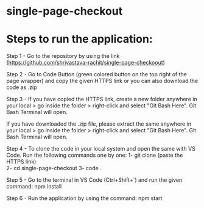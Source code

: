 # single-page-checkout

# Steps to run the application:

Step 1 - Go to the repository by using the link (https://github.com/shrivastava-rachit/single-page-checkoout)

Step 2 - Go to Code Button (green colored button on the top right of the page wrapper) and copy the given HTTPS link or you can also download the code as .zip 

Step 3 - 
If you have copied the HTTPS link, create a new folder anywhere in your local > go inside the folder > right-click and select "Git Bash Here".
Git Bash Terminal will open.

If you have downloaded the .zip file, please extract the same anywhere in your local > go inside the folder > right-click and select "Git Bash Here".
Git Bash Terminal will open.


Step 4 - 
To clone the code in your local system and open the same with VS Code.
Run the following commands one by one: 
1- git clone (paste the HTTPS link)   
2- cd single-page-checkout
3- code .

Step 5 - Go to the terminal in VS Code (Ctrl+Shift+`) and run the given command: npm install

Step 6 - Run the application by using the command: npm start

